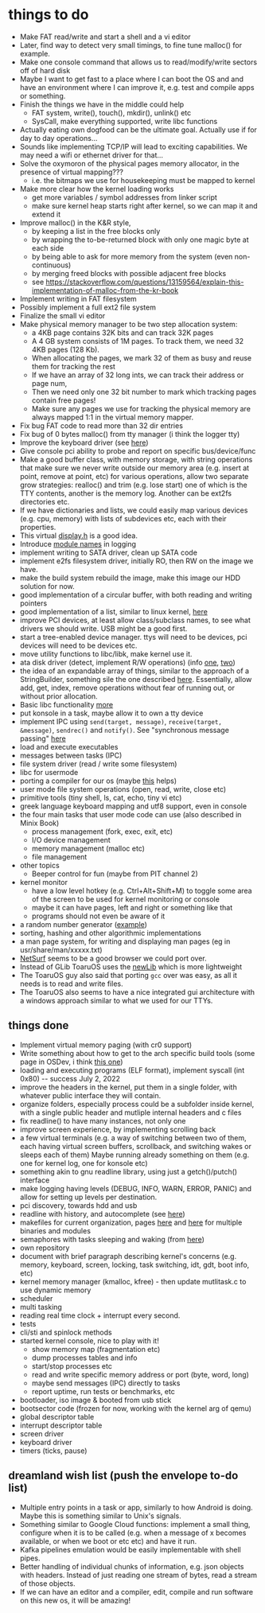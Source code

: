 # things to do

* Make FAT read/write and start a shell and a vi editor
* Later, find way to detect very small timings, to fine tune malloc() for example.
* Make one console command that allows us to read/modify/write sectors off of hard disk
* Maybe I want to get fast to a place where I can boot the OS and 
and have an environment where I can improve it, e.g. test and compile apps
or something.
* Finish the things we have in the middle could help
  * FAT system, write(), touch(), mkdir(), unlink() etc
  * SysCall, make everything supported, write libc functions
* Actually eating own dogfood can be the ultimate goal. Actually use if for day to day operations...
* Sounds like implementing TCP/IP will lead to exciting capabilities.
We may need a wifi or ethernet driver for that...
* Solve the oxymoron of the physical pages memory allocator, in the presence of virtual mapping???
  * i.e. the bitmaps we use for housekeeping must be mapped to kernel
* Make more clear how the kernel loading works
  * get more variables / symbol addresses from linker script
  * make sure kernel heap starts right after kernel, so we can map it and extend it
* Improve malloc() in the K&R style,
  * by keeping a list in the free blocks only
  * by wrapping the to-be-returned block with only one magic byte at each side
  * by being able to ask for more memory from the system (even non-continuous)
  * by merging freed blocks with possible adjacent free blocks
  * see <https://stackoverflow.com/questions/13159564/explain-this-implementation-of-malloc-from-the-kr-book>
* Implement writing in FAT filesystem
* Possibly implement a full ext2 file system
* Finalize the small vi editor
* Make physical memory manager to be two step allocation system:
  * a 4KB page contains 32K bits and can track 32K pages
  * A 4 GB system consists of 1M pages. To track them, we need 32 4KB pages (128 Kb).
  * When allocating the pages, we mark 32 of them as busy and reuse them for tracking the rest
  * If we have an array of 32 long ints, we can track their address or page num,
  * Then we need only one 32 bit number to mark which tracking pages contain free pages!
  * Make sure any pages we use for tracking the physical memory are always mapped 1:1 in the virtual memory mapper.
* Fix bug FAT code to read more than 32 dir entries
* Fix bug of 0 bytes malloc() from tty manager (i think the logger tty)
* Improve the keyboard driver (see [here](http://www.brokenthorn.com/Resources/OSDev19.html))
* Give console pci ability to probe and report on specific bus/device/func
* Make a good buffer class, with memory storage, with string operations
  that make sure we never write outside our memory area
  (e.g. insert at point, remove at point, etc) for various operations,
  allow two separate grow strategies: realloc() and trim (e.g. lose start)
  one of which is the TTY contents, another is the memory log.
  Another can be ext2fs directories etc.
* If we have dictionaries and lists, we could easily map various devices
  (e.g. cpu, memory) with lists of subdevices etc, each with their properties.
* This virtual [display.h](https://github.com/levex/osdev/blob/bba025f8cfced6ad1addc625aaf9dab8fa7aef80/include/display.h#L25) is a good idea.
* Introduce [module names](https://github.com/levex/osdev/blob/bba025f8cfced6ad1addc625aaf9dab8fa7aef80/include/display.h#L25) in logging
* implement writing to SATA driver, clean up SATA code
* implement e2fs filesystem driver, initially RO, then RW on the image we have.
* make the build system rebuild the image, make this image our HDD solution for now.
* good implementation of a circular buffer, with both reading and writing pointers
* good implementation of a list, similar to linux kernel, [here](https://kernel.org/doc/html/latest/core-api/kernel-api.html#list-management-functions)
* improve PCI devices, at least allow class/subclass names, to see what drivers
we should write. USB might be a good first.
* start a tree-enabled device manager. ttys will need to be devices,
pci devices will need to be devices etc.
* move utility functions to libc/libk, make kernel use it.
* ata disk driver (detect, implement R/W operations) (info [one](http://www.osdever.net/tutorials/view/lba-hdd-access-via-pio), [two](https://wiki.osdev.org/ATA_PIO_Mode))
* the idea of an expandable array of things, similar to the approach of a StringBuilder,
something sile the one described [here](https://tiswww.case.edu/php/chet/readline/history.html#SEC6).
Essentially, allow add, get, index, remove operations without fear of running out, or without
prior allocation.
* Basic libc functionality [more](https://wiki.osdev.org/Creating_a_C_Library)
* put konsole in a task, maybe allow it to own a tty device
* implement IPC using `send(target, message)`, `receive(target, &message)`, `sendrec()` and `notify()`. See "synchronous message passing" [here](http://www.brokenthorn.com/Resources/OSDev25.html)
* load and execute executables
* messages between tasks (IPC)
* file system driver (read / write some filesystem)
* libc for usermode
* porting a compiler for our os (maybe [this](https://wiki.osdev.org/Porting_GCC_to_your_OS) helps)
* user mode file system operations (open, read, write, close etc)
* primitive tools (tiny shell, ls, cat, echo, tiny vi etc)
* greek language keyboard mapping and utf8 support, even in console
* the four main tasks that user mode code can use (also described in Minix Book)
  * process management (fork, exec, exit, etc)
  * I/O device management
  * memory management (malloc etc)
  * file management
* other topics
  * Beeper control for fun (maybe from PIT channel 2)
* kernel monitor
  * have a low level hotkey (e.g. Ctrl+Alt+Shift+M) to toggle some area of the screen to be used for kernel monitoring or console
  * maybe it can have pages, left and right or something like that
  * programs should not even be aware of it
* a random number generator ([example](https://wiki.osdev.org/Random_Number_Generator))
* sorting, hashing and other algorithmic implementations
* a man page system, for writing and displaying man pages (eg in usr/share/man/xxxxx.txt)
* [NetSurf](http://www.netsurf-browser.org/) seems to be a good browser we could port over.
* Instead of GLib ToaruOS uses the [newLib](https://sourceware.org/newlib/) which is more lightweight
* The ToaruOS guy also said that porting `gcc` over was easy, as all it needs is to read and write files.
* The ToaruOS also seems to have a nice integrated gui architecture with a windows approach similar to what we used for our TTYs.


## things done

* Implement virtual memory paging (with cr0 support)
* Write something about how to get to the arch specific build tools (some page in OSDev, i think [this one](https://wiki.osdev.org/GCC_Cross-Compiler))
* loading and executing programs (ELF format), implement syscall (int 0x80) -- success July 2, 2022
* improve the headers in the kernel, put them in a single folder,
with whatever public interface they will contain.
* organize folders, especially process could be a subfolder inside kernel, with a single public header and mutliple internal headers and c files
* fix readline() to have many instances, not only one
* improve screen experience, by implementing scrolling back
* a few virtual terminals (e.g. a way of switching between two of them,
each having virtual screen buffers, scrollback, and switching wakes or sleeps each of them)
Maybe running already something on them (e.g. one for kernel log, one for konsole etc)
* something akin to gnu readline library, using just a getch()/putch() interface
* make logging having levels (DEBUG, INFO, WARN, ERROR, PANIC) and
allow for setting up levels per destination.
* pci discovery, towards hdd and usb
* readline with history, and autocomplete (see [here](https://tiswww.case.edu/php/chet/readline/readline.html))
* makefiles for current organization, pages [here](https://wiki.osdev.org/Makefile) and [here](https://wiki.osdev.org/User:Solar/Makefile) for multiple binaries and modules
* semaphores with tasks sleeping and waking (from [here](https://wiki.osdev.org/Brendan%27s_Multi-tasking_Tutorial#Step_5:_Race_Conditions_and_Locking_Version_1))
* own repository
* document with brief paragraph describing kernel's concerns (e.g. memory, keyboard, screen,
locking, task switching, idt, gdt, boot info, etc)
* kernel memory manager (kmalloc, kfree) - then update mutlitask.c to use dynamic memory
* scheduler
* multi tasking
* reading real time clock + interrupt every second.
* tests
* cli/sti and spinlock methods
* started kernel console, nice to play with it!
  * show memory map (fragmentation etc)
  * dump processes tables and info
  * start/stop processes etc
  * read and write specific memory address or port (byte, word, long)
  * maybe send messages (IPC) directly to tasks
  * report uptime, run tests or benchmarks, etc
* bootloader, iso image & booted from usb stick
* bootsector code (frozen for now, working with the kernel arg of qemu)
* global descriptor table
* interrupt descriptor table
* screen driver
* keyboard driver
* timers (ticks, pause)

## dreamland wish list (push the envelope to-do list)

* Multiple entry points in a task or app, similarly to how Android is doing. Maybe this is something similar to Unix's signals.
* Something similar to Google Cloud functions: implement a small thing, configure when it is to be called (e.g. when a message of x becomes available, or when we boot or etc etc) and have it run.
* Kafka pipelines emulation would be easily implementable with shell pipes.
* Better handling of individual chunks of information, e.g. json objects with headers. Instead of just reading one stream of bytes, read a stream of those objects.
* If we can have an editor and a compiler, edit, compile and run software on this new os, it will be amazing!
